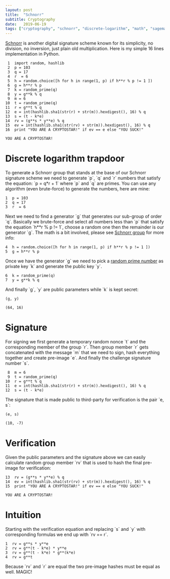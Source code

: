 ```yaml
---
layout: post
title:  "Schnorr"
subtitle: Cryptography
date:   2019-06-19
tags: ["cryptography", "schnorr", "discrete-logarithm", "math", "sagemath"]
---
```


[Schnorr](https://en.wikipedia.org/wiki/Schnorr_signature) is another digital signature scheme known for its simplicity, no division, no inversion, just plain old multiplication. Here is my simple 16 lines implementation in Python.

     1  import random, hashlib
     2  p = 103
     3  q = 17
     4  r  = 6
     5  h = random.choice([h for h in range(1, p) if h**r % p != 1 ])
     6  g = h**r % p
     7  k = random_prime(q)
     8  y = g**k % q
     9  m = 6
    10  t = random_prime(q)
    11  r = g**t % q
    12  e = int(hashlib.sha1(str(r) + str(m)).hexdigest(), 16) % q
    13  s = (t - k*e)
    14  rv = (g**s * y**e) % q
    15  ev = int(hashlib.sha1(str(rv) + str(m)).hexdigest(), 16) % q
    16  print "YOU ARE A CRYPTOSTAR!" if ev == e else "YOU SUCK!"

    YOU ARE A CRYPTOSTAR!


# Discrete logarithm trapdoor

  To generate a Schnorr group that stands at the base of our Schnorr signature scheme we need to generate \`p\`, \`q\` and \`r\` numbers that satisfy the equation: \`p = q\*r + 1\` where \`p\` and \`q\` are primes.
You can use any algorithm (even brute-force) to generate the numbers, here are mine:

    1  p = 103
    2  q = 17
    3  r  = 6

Next we need to find a generator \`g\` that generates our sub-group of order \`q\`. Basically we brute-force and select all numbers less than \`p\` that satisfy the equation \`h\*\*r % p != 1\`, choose a random one then the remainder is our generator \`g\`. The math is a bit involved, please see [Schnorr group](https://en.wikipedia.org/wiki/Schnorr_group) for more info:

    4  h = random.choice([h for h in range(1, p) if h**r % p != 1 ])
    5  g = h**r % p

Once we have the generator \`g\` we need to pick a [random prime number](https://en.wikipedia.org/wiki/Multiplicative_group_of_integers_modulo_n) as private key \`k\` and generate the public key \`y\`.

    6  k = random_prime(q)
    7  y = g**k % q

And finally \`g\`, \`y\` are public parameters while \`k\` is kept secret:

    (g, y)

    (64, 16)


# Signature

For signing we first generate a temporary random nonce \`t\` and the corresponding member of the group \`r\`. Then group member \`r\` gets concatenated with the message \`m\` that we need to sign, hash everything together and create pre-image \`e\`. And finally the challenge signature number \`s\`.

     8  m = 6
     9  t = random_prime(q)
    10  r = g**t % q
    11  e = int(hashlib.sha1(str(r) + str(m)).hexdigest(), 16) % q
    12  s = (t - k*e)

The signature that is made public to third-party for verification is the pair \`e, s\`:

    (e, s)

    (10, -7)


# Verification

Given the public parameters and the signature above we can easily calculate random group member \`rv\` that is used to hash the final pre-image for verification:

    13  rv = (g**s * y**e) % q
    14  ev = int(hashlib.sha1(str(rv) + str(m)).hexdigest(), 16) % q
    15  print "YOU ARE A CRYPTOSTAR!" if ev == e else "YOU SUCK!"

    YOU ARE A CRYPTOSTAR!


# Intuition

Starting with the verification equation and replacing \`s\` and \`y\` with corresponding formulas we end up with \`rv == r\`.

    1  rv = g**s * y**e
    2  rv = g**(t - k*e) * y**e
    3  rv = g**(t - k*e) * g**(k*e)
    4  rv = g**t

Because \`rv\` and \`r\` are equal the two pre-image hashes must be equal as well. MAGIC!
